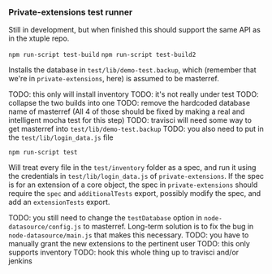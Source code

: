 ### Private-extensions test runner

Still in development, but when finished this should support the same API as in the xtuple repo.

`npm run-script test-build`
`npm run-script test-build2`

Installs the database in `test/lib/demo-test.backup`, which (remember that we're in
`private-extensions`, here) is assumed to be masterref.

TODO: this only will install inventory
TODO: it's not really under test
TODO: collapse the two builds into one
TODO: remove the hardcoded database name of masterref
(All 4 of those should be fixed by making a real and intelligent mocha test for this step)
TODO: travisci will need some way to get masterref into `test/lib/demo-test.backup`
TODO: you also need to put in the `test/lib/login_data.js` file

`npm run-script test`

Will treat every file in the `test/inventory` folder as a spec, and run it using the
credentials in `test/lib/login_data.js` of `private-extensions`. If the spec is for
an extension of a core object, the spec in `private-extensions` should require the
`spec` and `additionalTests` export, possibly modify the spec, and add an `extensionTests`
export.

TODO: you still need to change the `testDatabase` option in `node-datasource/config.js`
to masterref. Long-term solution is to fix the bug in `node-datasource/main.js` that
makes this necessary.
TODO: you have to manually grant the new extensions to the pertinent user
TODO: this only supports inventory
TODO: hook this whole thing up to travisci and/or jenkins
